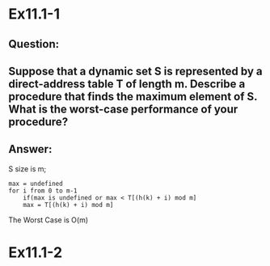 Ex11.1-1
======
Question:
------
Suppose that a dynamic set S is represented by a direct-address table T of length m. Describe a procedure that finds the maximum element of S. What is the worst-case performance of your procedure?
------
Answer:
------
S size is m;

	max = undefined
	for i from 0 to m-1
		if(max is undefined or max < T[(h(k) + i) mod m]
		max = T[(h(k) + i) mod m]
		

The Worst Case is O(m)

Ex11.1-2
======